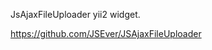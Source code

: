 JsAjaxFileUploader yii2 widget.

<a href="https://github.com/JSEver/JSAjaxFileUploader">
    https://github.com/JSEver/JSAjaxFileUploader
</a>
